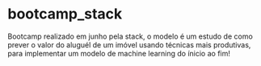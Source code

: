 # bootcamp_stack
 Bootcamp realizado em junho pela stack, o modelo é um estudo de como prever o valor do aluguél de um imóvel usando técnicas mais produtivas, para implementar um modelo de machine learning do ínicio ao fim!
